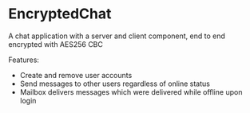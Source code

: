 # EncryptedChat
A chat application with a server and client component, end to end encrypted with AES256 CBC

Features:
- Create and remove user accounts
- Send messages to other users regardless of online status
- Mailbox delivers messages which were delivered while offline upon login
